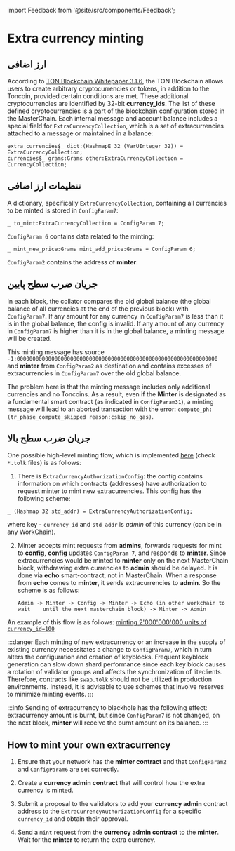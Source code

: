 import Feedback from '@site/src/components/Feedback';

# Extra currency minting

## ارز اضافی

According to [TON Blockchain Whitepaper 3.1.6](https://ton-blockchain.github.io/docs/tblkch.pdf#page=55), the TON Blockchain allows users to create arbitrary cryptocurrencies or tokens, in addition to the Toncoin, provided certain conditions are met. These additional cryptocurrencies are identified by 32-bit **currency\_ids**. The list of these defined cryptocurrencies is a part of the blockchain configuration stored in the MasterChain. Each internal message and account balance includes a special field for `ExtraCurrencyCollection`, which is a set of extracurrencies attached to a message or maintained in a balance:

```tlb
extra_currencies$_ dict:(HashmapE 32 (VarUInteger 32)) = ExtraCurrencyCollection;
currencies$_ grams:Grams other:ExtraCurrencyCollection = CurrencyCollection;
```

## تنظیمات ارز اضافی

A dictionary, specifically `ExtraCurrencyCollection`, containing all currencies to be minted is stored in `ConfigParam7`:

```tlb
_ to_mint:ExtraCurrencyCollection = ConfigParam 7;
```

`ConfigParam 6` contains data related to the minting:

```tlb
_ mint_new_price:Grams mint_add_price:Grams = ConfigParam 6;
```

`ConfigParam2` contains the address of  **minter**.

## جریان ضرب سطح پایین

In each block, the collator compares the old global balance (the global balance of all currencies at the end of the previous block) with `ConfigParam7`. If any amount for any currency in `ConfigParam7` is less than it is in the global balance, the config is invalid. If any amount of any currency in `ConfigParam7` is higher than it is in the global balance, a minting message will be created.

This minting message has source `-1:0000000000000000000000000000000000000000000000000000000000000000` and **minter** from `ConfigParam2` as destination and contains excesses of extracurrencies in `ConfigParam7` over the old global balance.

The problem here is that the minting message includes only additional currencies and no Toncoins.  As a result, even if the **Minter** is designated as a fundamental smart contract (as indicated in `ConfigParam31`), a minting message will lead to an aborted transaction with the error: `compute_ph:(tr_phase_compute_skipped reason:cskip_no_gas)`.

## جریان ضرب سطح بالا

One possible high-level minting flow, which is implemented [here](https://github.com/ton-blockchain/governance-contract/tree/50ed2ecacc9e3cff4c77cbcc69aa07b39f5c46a2) (check `*.tolk` files) is as follows:

1. There is `ExtraCurrencyAuthorizationConfig`: the config contains information on which contracts (addresses) have authorization to request minter to mint new extracurrencies. This config has the following scheme:

```tlb
_ (Hashmap 32 std_addr) = ExtraCurrencyAuthorizationConfig;
```

where key - `currency_id` and `std_addr` is _admin_ of this currency (can be in any WorkChain).

2. Minter accepts mint requests from **admins**, forwards requests for mint to **config**, **config** updates `ConfigParam 7`, and responds to **minter**. Since extracurrencies would be minted to **minter** only on the next MasterChain block, withdrawing extra currencies to **admin** should be delayed. It is done via **echo** smart-contract, not in MasterChain. When a response from **echo** comes to **minter**, it sends extracurrencies to **admin**. So the scheme is as follows:

    `Admin -> Minter -> Config -> Minter -> Echo (in other workchain to wait 	until the next masterchain block) -> Minter -> Admin`

An example of this flow is as follows: [minting 2'000'000'000 units of `currency_id=100`](https://testnet.tonviewer.com/transaction/20fe328c04b4896acecb6e96aaebfe6fef90dcc1441e27049302f29770904ef0)

:::danger
Each minting of new extracurrency or an increase in the supply of existing currency necessitates a change to `ConfigParam7`, which in turn alters the configuration and creation of keyblocks. Frequent keyblock generation can slow down shard performance since each key block causes a rotation of validator groups and affects the synchronization of liteclients. Therefore, contracts like `swap.tolk` should not be utilized in production environments. Instead, it is advisable to use schemes that involve reserves to minimize minting events.
:::

:::info
Sending of extracurrency to blackhole has the following effect: extracurrency amount is burnt, but since `ConfigParam7` is not changed, on the next block, **minter** will receive the burnt amount on its balance.
:::

## How to mint your own extracurrency

1. Ensure that your network has the **minter contract** and that `ConfigParam2` and `ConfigParam6` are set correctly.

2. Create a **currency admin contract** that will control how the extra currency is minted.

3. Submit a proposal to the validators to add your **currency admin** contract address to the `ExtraCurrencyAuthorizationConfig` for a specific `currency_id` and obtain their approval.

4. Send a `mint` request from the **currency admin contract** to the **minter**. Wait for the **minter** to return the extra currency.
    <Feedback />

